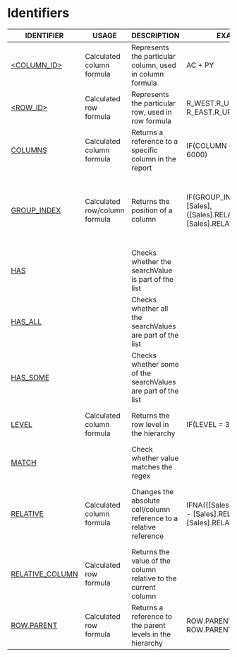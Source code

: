 # Identifiers

<table><thead><tr><th>IDENTIFIER</th><th>USAGE</th><th>DESCRIPTION</th><th data-hidden>EXAMPLE</th><th data-hidden>EXPLANATION</th></tr></thead><tbody><tr><td><a href="less-than-column_id-greater-than.md">&#x3C;COLUMN_ID></a></td><td>Calculated column formula</td><td>Represents the particular column, used in column formula</td><td>AC + PY</td><td>Returns the sum of the column AC and PY</td></tr><tr><td><a href="less-than-row_id-greater-than.md">&#x3C;ROW_ID></a></td><td>Calculated row formula</td><td>Represents the particular row, used in row formula</td><td>R_WEST.R_URBAN + R_EAST.R_URBAN</td><td>Returns the sum row Urban under West and East</td></tr><tr><td><a href="column.md">COLUMNS</a></td><td>Calculated column formula</td><td>Returns a reference to a specific column in the report</td><td>IF(COLUMN == "AC", 5000, 6000)</td><td>On using in the row formula, returns 5000 for AC column and 6000 for other columns</td></tr><tr><td><a href="group-index.md">GROUP_INDEX</a></td><td>Calculated row/column formula</td><td>Returns the position of a column</td><td>IF(GROUP_INDEX = 1, [Sales],([Sales].RELATIVE(-1) - [Sales].RELATIVE),</td><td>With Months in column, Displays the Sales value when it is the 1st month/column(group_index =1), else returns for all other months, the variance between previous and current month</td></tr><tr><td><a href="has.md">HAS</a></td><td></td><td>Checks whether the searchValue is part of the list</td><td></td><td></td></tr><tr><td><a href="has_all.md">HAS_ALL</a></td><td></td><td>Checks whether all the searchValues are part of the list</td><td></td><td></td></tr><tr><td><a href="has_some.md">HAS_SOME</a></td><td></td><td>Checks whether some of the searchValues are part of the list</td><td></td><td></td></tr><tr><td><a href="level.md">LEVEL</a></td><td>Calculated column formula</td><td>Returns the row level in the hierarchy</td><td>IF(LEVEL = 3, 10, 5)</td><td>For each row where the heirarchy level is 3, returns 10; for other hierarchy levels, returns 5</td></tr><tr><td><a href="match.md">MATCH</a></td><td></td><td>Check whether value matches the regex</td><td></td><td></td></tr><tr><td><a href="relative.md">RELATIVE</a></td><td>Calculated column formula </td><td>Changes the absolute cell/column reference to a relative reference</td><td>IFNA(([Sales].RELATIVE(-1) - [Sales].RELATIVE), [Sales].RELATIVE)</td><td>When Months in the columns, formula returns Sales of Previous month - Current Month Sales except when there is an error, then it returns the Sales of Current Month</td></tr><tr><td><a href="relative_column.md">RELATIVE_COLUMN</a></td><td>Calculated row formula</td><td>Returns the value of the column relative to the current column</td><td></td><td></td></tr><tr><td><a href="row.parent.md">ROW.PARENT</a></td><td>Calculated row formula</td><td>Returns a reference to the parent levels in the hierarchy</td><td>ROW.PARENT.AC + ROW.PARENT.PY</td><td>For each row it adds the value of its parent row's AC column and PY column</td></tr></tbody></table>

